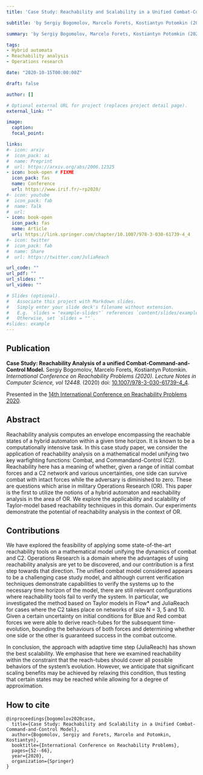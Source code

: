 ```yaml
---
title: 'Case Study: Reachability and Scalability in a Unified Combat-Command-and-Control Model'

subtitle: 'by Sergiy Bogomolov, Marcelo Forets, Kostiantyn Potomkin (2020)'

summary: 'by Sergiy Bogomolov, Marcelo Forets, Kostiantyn Potomkin (2020)'

tags:
- Hybrid automata
- Reachability analysis
- Operations research

date: "2020-10-15T00:00:00Z"

draft: false

author: []

# Optional external URL for project (replaces project detail page).
external_link: ""

image:
  caption:
  focal_point:

links:
#- icon: arxiv
#  icon_pack: ai
#  name: Preprint
#  url: https://arxiv.org/abs/2006.12325
- icon: book-open # FIXME
  icon_pack: fas
  name: Conference
  url: https://www.irif.fr/~rp2020/
#- icon: youtube
#  icon_pack: fab
#  name: Talk
#  url:
- icon: book-open
  icon_pack: fas
  name: Article
  url: https://link.springer.com/chapter/10.1007/978-3-030-61739-4_4
#- icon: twitter
#  icon_pack: fab
#  name: Share
#  url: https://twitter.com/JuliaReach

url_code: ""
url_pdf: ""
url_slides: ""
url_video: ""

# Slides (optional).
#   Associate this project with Markdown slides.
#   Simply enter your slide deck's filename without extension.
#   E.g. `slides = "example-slides"` references `content/slides/example-slides.md`.
#   Otherwise, set `slides = ""`.
#slides: example
---
```


## Publication

**Case Study: Reachability Analysis of a unified Combat-Command-and-Control Model.** Sergiy Bogomolov, Marcelo Forets, Kostiantyn Potomkin. *International Conference on Reachability Problems (2020). Lecture Notes in Computer Science, vol 12448.* (2020) doi: [10.1007/978-3-030-61739-4_4](https://dx.doi.org/10.1007/978-3-030-61739-4_4).

Presented in the [14th International Conference on Reachability Problems 2020](https://www.irif.fr/~rp2020/).

## Abstract

Reachability analysis computes an envelope encompassing the reachable states of a
hybrid automaton within a given time horizon. It is known to be a computationally
intensive task. In this case study paper, we consider the application of reachability
analysis on a mathematical model unifying two key warfighting functions: Combat,
and Commandand-Control (C2). Reachability here has a meaning of whether, given a
range of initial combat forces and a C2 network and various uncertainties,
one side can survive combat with intact forces while the adversary
is diminished to zero. These are questions which arise in military Operations
Research (OR). This paper is the first to utilize the notions of a
hybrid automaton and reachability analysis in the area of OR. We explore the
applicability and scalability of Taylor-model based reachability techniques in this domain.
Our experiments demonstrate the potential of reachability analysis in the context of OR.

## Contributions

We have explored the feasibility of applying some state-of-the-art reachability tools on
a mathematical model unifying the dynamics of combat and C2.
Operations Research is a domain where the advantages of using reachability analysis
are yet to be discovered, and our contribution is a first step towards that direction.
The unified combat model considered appears to be a challenging case
study model, and although current verification techniques demonstrate capabilities to verify the systems up to the necessary time horizon of the model, there are still relevant configurations where reachability tools fail to verify the system.
In particular, we investigated the method based on Taylor models in Flow*
and JuliaReach for cases where the C2 takes place on networks of size N = 3, 5
and 10. Given a certain uncertainty on initial conditions for Blue and Red combat forces we were able to derive reach-tubes for the subsequent time-evolution, bounding the behaviours of both forces and determining whether one side or
the other is guaranteed success in the combat outcome.

In conclusion, the approach with adaptive time step (JuliaReach) has shown the best scalability. We
emphasise that here we examined reachability within the constraint that the
reach-tubes should cover all possible behaviors of the system’s evolution. However, we anticipate that significant scaling benefits may be achieved by relaxing this condition, thus testing that certain states may be reached while allowing for
a degree of approximation.

## How to cite

```
@inproceedings{bogomolov2020case,
  title={Case Study: Reachability and Scalability in a Unified Combat-Command-and-Control Model},
  author={Bogomolov, Sergiy and Forets, Marcelo and Potomkin, Kostiantyn},
  booktitle={International Conference on Reachability Problems},
  pages={52--66},
  year={2020},
  organization={Springer}
}
```
